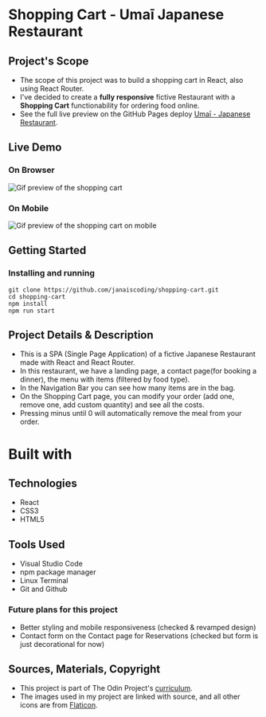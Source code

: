 # Shopping Cart - Umaī Japanese Restaurant

## Project's Scope

- The scope of this project was to build a shopping cart in React, also using React Router.
- I've decided to create a **fully responsive** fictive Restaurant with a **Shopping Cart** functionability for ordering food online.
- See the full live preview on the GitHub Pages deploy [Umaī - Japanese Restaurant](https://janaiscoding.github.io/shopping-cart/).

## Live Demo

### On Browser

![Gif preview of the shopping cart](src/assets/previews/japanese-restaurant-preview.gif)

### On Mobile

![Gif preview of the shopping cart on mobile](src/assets/previews/japanese-restaurant-mobile.gif)

## Getting Started

### Installing and running

```
git clone https://github.com/janaiscoding/shopping-cart.git
cd shopping-cart
npm install
npm run start
```

## Project Details & Description

- This is a SPA (Single Page Application) of a fictive Japanese Restaurant made with React and React Router.
- In this restaurant, we have a landing page, a contact page(for booking a dinner), the menu with items (filtered by food type).
- In the Navigation Bar you can see how many items are in the bag.
- On the Shopping Cart page, you can modify your order (add one, remove one, add custom quantity) and see all the costs.
- Pressing minus until 0 will automatically remove the meal from your order.


# Built with

## Technologies

- React
- CSS3
- HTML5

## Tools Used

- Visual Studio Code
- npm package manager
- Linux Terminal
- Git and Github

### Future plans for this project

- Better styling and mobile responsiveness (checked & revamped design)
- Contact form on the Contact page for Reservations (checked but form is just decorational for now)

## Sources, Materials, Copyright

- This project is part of The Odin Project's [curriculum](https://www.theodinproject.com/lessons/node-path-javascript-shopping-cart).
- The images used in my project are linked with source, and all other icons are from [Flaticon](https://www.flaticon.com/).
